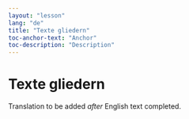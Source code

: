 ```yaml
---
layout: "lesson"
lang: "de"
title: "Texte gliedern"
toc-anchor-text: "Anchor"
toc-description: "Description"
---
```


# Texte gliedern

Translation to be added _after_ English text completed.
